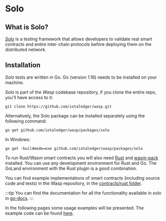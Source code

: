 # Solo

## What is Solo?

[_Solo_](https://github.com/iotaledger/wasp/tree/master/packages/solo) is a testing framework that allows developers to validate real smart contracts and entire inter-chain protocols before deploying them on the distributed network.

## Installation

_Solo_ tests are written in Go. Go (version 1.16) needs to be installed on your machine.

_Solo_ is part of the _Wasp_ codebase repository, if you clone the entire repo, you'll have access to it:

```shell
git clone https://github.com/iotaledger/wasp.git
```

Alternatively, the Solo package can be installed separately using the following command:

```shell
go get github.com/iotaledger/wasp/packages/solo
```

In Windows:

```shell
go get -buildmode=exe github.com/iotaledger/wasp/packages/solo
```

To run Rust/Wasm smart contracts you will also need [Rust](https://www.rust-lang.org/tools/install) and [wasm-pack](https://rustwasm.github.io/wasm-pack/installer/) installed.
You can use any development environment for Rust and Go.
The GoLand environment with the Rust plugin is a good combination.

You can find example implementations of smart contracts (including source code
and tests) in the Wasp repository, in the
[contracts/rust folder](https://github.com/iotaledger/wasp/tree/master/contracts/rust).

:::tip
You can find the documentation for all the functionality available in solo in [go-docs](https://pkg.go.dev/github.com/iotaledger/wasp/packages/solo).
:::

In the following pages some usage examples will be presented. The example code can be found [here](https://github.com/iotaledger/wasp/tree/develop/documentation/tutorial-examples).
